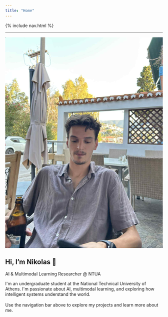 ```yaml
---
title: "Home"
---
```


<link rel="stylesheet" href="{{ '/assets/css/custom.css?v=5' | relative_url }}">
<link href="https://fonts.googleapis.com/css2?family=Inter:wght@400;600;700&display=swap" rel="stylesheet">
<link rel="stylesheet" href="https://cdnjs.cloudflare.com/ajax/libs/font-awesome/6.4.0/css/all.min.css">


{% include nav.html %}

---

<section class="hero-banner">
  <div class="hero-inner">
    <img src="/assets/css/img/mine/My_photo.jpg" alt="Nikolas Xi̱ros" class="hero-pic">
    <div class="hero-content">
      <h1>Hi, I’m Nikolas 👋</h1>
      <p class="tagline">AI & Multimodal Learning Researcher @ NTUA</p>
      <p class="subtext">
        I'm an undergraduate student at the National Technical University of Athens.  
        I'm passionate about AI, multimodal learning, and exploring how intelligent systems understand the world.  
        <br><br>
        Use the navigation bar above to explore my projects and learn more about me.
      </p>
      <div class="social-links">
        <a href="https://github.com/nickxir12" target="_blank"><i class="fab fa-github"></i></a>
        <a href="https://llinkedin.com/in/nikolaos-xiros-972b531a7" target="_blank"><i class="fab fa-linkedin"></i></a>
        </div>
    </div>
  </div>
</section>

<!-- #  Welcome

I'm **Nikolas Xi̱ros**, an undergraduate student at the National Technical University of Athens.  
I'm passionate about AI, multimodal learning, and exploring how intelligent systems understand the world.

Use the navigation bar above to explore my projects and learn more about me. -->


